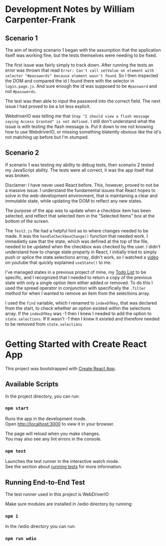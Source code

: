 # Development Notes by William Carpenter-Frank

## Scenario 1

The aim of testing scenario 1 began with the assumption that the application itself was working fine, but the tests themselves were needing to be fixed.

The first issue was fairly simply to track down. After running the tests an error was thrown that read `Error: Can't call setValue on element with selector "#passwords" because element wasn't found`. So I then inspected the DOM and compared the id I found there with the selector in `login.page.js`. And sure enough the id was supposed to be `#password` and not `#passwords`.

The test was then able to input the password into the correct field. The next issue I had proved to be a lot less explicit.

WebdriverIO was telling me that `Step "I should view a flash message saying Access Granted" is not defined.` I still don't understand what the issue is with testing the flash message is. Put it down to me not knowing how to use WebdriverIO, or missing something blatently obvious like the id's not matching up before but I'm stumped. 

## Scenario 2

If scenario 1 was testing my ability to debug tests, then scenario 2 tested my JavaScript ability. The tests were all correct, it was the app itself that was broken. 

Disclamer: I have never used React before. This, however, proved to not be a massive issue. I understand the fundamental issues that React hopes to solve in the web-development environment, that is maintaining a clear and immutable state, while updating the DOM to reflect any new states. 

The purpose of the app was to update when a checkbox item has been selected, and reflect that selected item in the "Selected Items" box at the bottom of the screen.

The `Test2.js` file had a helpful hint as to where changes needed to be made. It was the `handleCheckboxChange()` function that needed work. I immedietly saw that the state, which was defined at the top of the file, needed to be updated when the checkbox was checked by the user. I didn't understand how to change state properly in React, I initially tried to simply push or splice the state.selections arrray, didn't work, so I watched a [video](https://www.youtube.com/watch?v=O6P86uwfdR0) on youtube that quickly explained `useState()` to me. 

I've managed states in a previous project of mine, my [Todo List](https://github.com/zeagle848/todo-list) to be specific, and I recognized that I needed to return a copy of the previous state with only a single option item either added or removed. To do this I used the spread operator in conjunction with specifically the `.filter` method for when I wanted to remove an item from the selections array. 

I used the `find` variable, which I renamed to `indexOfKey`, that was declared from the start, to check whether an option existed within the selections array. If the `indexOfKey` was -1 then I knew I needed to add the option to `state.selections`. If It wasn't -1 then I knew it existed and therefore needed to be removed from `state.selections`


# Getting Started with Create React App

This project was bootstrapped with [Create React App](https://github.com/facebook/create-react-app).

## Available Scripts

In the project directory, you can run:

### `npm start`

Runs the app in the development mode.\
Open [http://localhost:3000](http://localhost:3000) to view it in your browser.

The page will reload when you make changes.\
You may also see any lint errors in the console.

### `npm test`

Launches the test runner in the interactive watch mode.\
See the section about [running tests](https://facebook.github.io/create-react-app/docs/running-tests) for more information.



## Running End-to-End Test

The test runner used in this project is WebDriverIO

Make sure modules are installed in /wdio directory by running:

### `npm i`

In the /wdio directory you can run:
### `npm run wdio`
